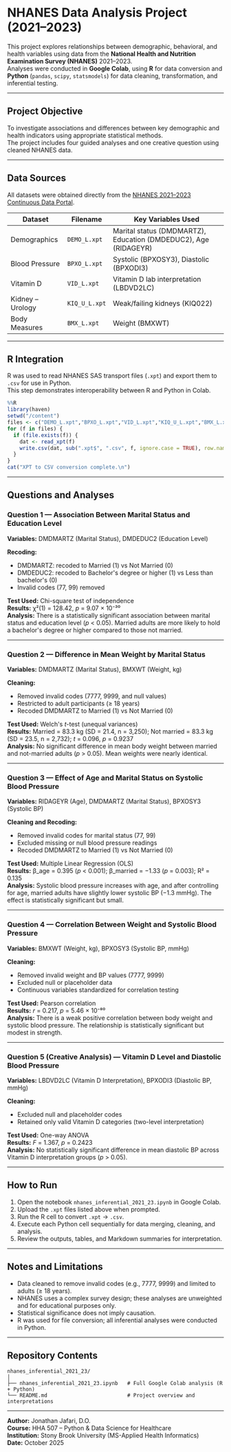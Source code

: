 # NHANES Data Analysis Project (2021–2023)

This project explores relationships between demographic, behavioral, and health variables using data from the **National Health and Nutrition Examination Survey (NHANES)** 2021–2023.  
Analyses were conducted in **Google Colab**, using **R** for data conversion and **Python** (`pandas`, `scipy`, `statsmodels`) for data cleaning, transformation, and inferential testing.

---

## Project Objective
To investigate associations and differences between key demographic and health indicators using appropriate statistical methods.  
The project includes four guided analyses and one creative question using cleaned NHANES data.

---

## Data Sources
All datasets were obtained directly from the [NHANES 2021–2023 Continuous Data Portal](https://wwwn.cdc.gov/nchs/nhanes/continuousnhanes/default.aspx?Cycle=2021-2023).

| Dataset | Filename | Key Variables Used |
|---------|----------|-------------------|
| Demographics | `DEMO_L.xpt` | Marital status (DMDMARTZ), Education (DMDEDUC2), Age (RIDAGEYR) |
| Blood Pressure | `BPXO_L.xpt` | Systolic (BPXOSY3), Diastolic (BPXODI3) |
| Vitamin D | `VID_L.xpt` | Vitamin D lab interpretation (LBDVD2LC) |
| Kidney – Urology | `KIQ_U_L.xpt` | Weak/failing kidneys (KIQ022) |
| Body Measures | `BMX_L.xpt` | Weight (BMXWT) |

---

## R Integration
R was used to read NHANES SAS transport files (`.xpt`) and export them to `.csv` for use in Python.  
This step demonstrates interoperability between R and Python in Colab.

```r
%%R
library(haven)
setwd("/content")
files <- c("DEMO_L.xpt","BPXO_L.xpt","VID_L.xpt","KIQ_U_L.xpt","BMX_L.xpt")
for (f in files) {
  if (file.exists(f)) {
    dat <- read_xpt(f)
    write.csv(dat, sub(".xpt$", ".csv", f, ignore.case = TRUE), row.names = FALSE)
  }
}
cat("XPT to CSV conversion complete.\n")
```

---

## Questions and Analyses

### Question 1 — Association Between Marital Status and Education Level

**Variables:** DMDMARTZ (Marital Status), DMDEDUC2 (Education Level)

**Recoding:**
- DMDMARTZ: recoded to Married (1) vs Not Married (0)
- DMDEDUC2: recoded to Bachelor's degree or higher (1) vs Less than bachelor's (0)
- Invalid codes (77, 99) removed

**Test Used:** Chi-square test of independence  
**Results:** χ²(1) = 128.42, *p* = 9.07 × 10⁻³⁰  
**Analysis:** There is a statistically significant association between marital status and education level (*p* < 0.05). Married adults are more likely to hold a bachelor's degree or higher compared to those not married.

---

### Question 2 — Difference in Mean Weight by Marital Status

**Variables:** DMDMARTZ (Marital Status), BMXWT (Weight, kg)

**Cleaning:**
- Removed invalid codes (7777, 9999, and null values)
- Restricted to adult participants (≥ 18 years)
- Recoded DMDMARTZ to Married (1) vs Not Married (0)

**Test Used:** Welch's *t*-test (unequal variances)  
**Results:** Married = 83.3 kg (SD = 21.4, n = 3,250); Not married = 83.3 kg (SD = 23.5, n = 2,732); *t* = 0.096, *p* = 0.9237  
**Analysis:** No significant difference in mean body weight between married and not-married adults (*p* > 0.05). Mean weights were nearly identical.

---

### Question 3 — Effect of Age and Marital Status on Systolic Blood Pressure

**Variables:** RIDAGEYR (Age), DMDMARTZ (Marital Status), BPXOSY3 (Systolic BP)

**Cleaning and Recoding:**
- Removed invalid codes for marital status (77, 99)
- Excluded missing or null blood pressure readings
- Recoded DMDMARTZ to Married (1) vs Not Married (0)

**Test Used:** Multiple Linear Regression (OLS)  
**Results:** β_age = 0.395 (*p* < 0.001); β_married = −1.33 (*p* = 0.003); R² = 0.135  
**Analysis:** Systolic blood pressure increases with age, and after controlling for age, married adults have slightly lower systolic BP (−1.3 mmHg). The effect is statistically significant but small.

---

### Question 4 — Correlation Between Weight and Systolic Blood Pressure

**Variables:** BMXWT (Weight, kg), BPXOSY3 (Systolic BP, mmHg)

**Cleaning:**
- Removed invalid weight and BP values (7777, 9999)
- Excluded null or placeholder data
- Continuous variables standardized for correlation testing

**Test Used:** Pearson correlation  
**Results:** *r* = 0.217, *p* = 5.46 × 10⁻⁸⁰  
**Analysis:** There is a weak positive correlation between body weight and systolic blood pressure. The relationship is statistically significant but modest in strength.

---

### Question 5 (Creative Analysis) — Vitamin D Level and Diastolic Blood Pressure

**Variables:** LBDVD2LC (Vitamin D Interpretation), BPXODI3 (Diastolic BP, mmHg)

**Cleaning:**
- Excluded null and placeholder codes
- Retained only valid Vitamin D categories (two-level interpretation)

**Test Used:** One-way ANOVA  
**Results:** *F* = 1.367, *p* = 0.2423  
**Analysis:** No statistically significant difference in mean diastolic BP across Vitamin D interpretation groups (*p* > 0.05).

---

## How to Run

1. Open the notebook `nhanes_inferential_2021_23.ipynb` in Google Colab.
2. Upload the `.xpt` files listed above when prompted.
3. Run the R cell to convert `.xpt` → `.csv`.
4. Execute each Python cell sequentially for data merging, cleaning, and analysis.
5. Review the outputs, tables, and Markdown summaries for interpretation.

---

## Notes and Limitations

- Data cleaned to remove invalid codes (e.g., 7777, 9999) and limited to adults (≥ 18 years).
- NHANES uses a complex survey design; these analyses are unweighted and for educational purposes only.
- Statistical significance does not imply causation.
- R was used for file conversion; all inferential analyses were conducted in Python.

---

## Repository Contents

```
nhanes_inferential_2021_23/
│
├── nhanes_inferential_2021_23.ipynb   # Full Google Colab analysis (R + Python)
└── README.md                          # Project overview and interpretations
```

---

**Author:** Jonathan Jafari, D.O.  
**Course:** HHA 507 – Python & Data Science for Healthcare  
**Institution:** Stony Brook University (MS-Applied Health Informatics)  
**Date:** October 2025
